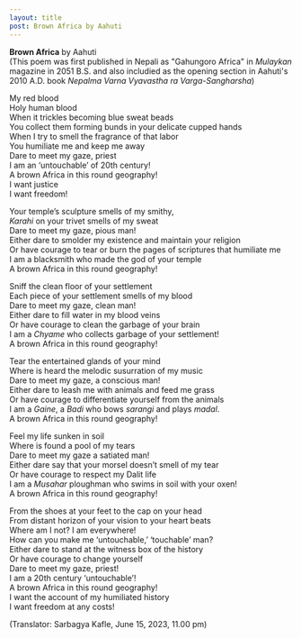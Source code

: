 ```yaml
---
layout: title
post: Brown Africa by Aahuti 
---
```


**Brown Africa** by Aahuti <br>
(This poem was first published in Nepali as "Gahungoro Africa" in _Mulaykan_ magazine in 2051 B.S. and also includied as the opening section in Aahuti's 2010 A.D. book _Nepalma Varna Vyavastha ra Varga-Sangharsha_)

My red blood <br>
Holy human blood <br>
When it trickles becoming blue sweat beads <br>
You collect them forming bunds in your delicate cupped hands <br>
When I try to smell the fragrance of that labor <br>
You humiliate me and keep me away <br>
Dare to meet my gaze, priest <br>
I am an ‘untouchable’ of 20th century! <br>
A brown Africa in this round geography! <br>
I want justice <br>
I want freedom!

Your temple’s sculpture smells of my smithy, <br>
_Karahi_ on your trivet smells of my sweat <br>
Dare to meet my gaze, pious man! <br>
Either dare to smolder my existence and maintain your religion <br>
Or have courage to tear or burn the pages of scriptures that humiliate me <br>
I am a blacksmith who made the god of your temple <br>
A brown Africa in this round geography!

Sniff the clean floor of your settlement <br>
Each piece of your settlement smells of my blood <br>
Dare to meet my gaze, clean man! <br>
Either dare to fill water in my blood veins <br>
Or have courage to clean the garbage of your brain <br>
I am a _Chyame_ who collects garbage of your settlement! <br>
A brown Africa in this round geography! 

Tear the entertained glands of your mind <br>
Where is heard the melodic susurration of my music <br>
Dare to meet my gaze, a conscious man! <br>
Either dare to leash me with animals and feed me grass <br>
Or have courage to differentiate yourself from the animals <br>
I am a _Gaine_, a _Badi_ who bows _sarangi_ and plays _madal_. <br>
A brown Africa in this round geography! 

Feel my life sunken in soil <br>
Where is found a pool of my tears <br>
Dare to meet my gaze a satiated man! <br>
Either dare say that your morsel doesn’t smell of my tear <br>
Or have courage to respect my Dalit life <br>
I am a _Musahar_ ploughman who swims in soil with your oxen! <br>
A brown Africa in this round geography!

From the shoes at your feet to the cap on your head <br>
From distant horizon of your vision to your heart beats <br>
Where am I not? I am everywhere! <br>
How can you make me ‘untouchable,’ ‘touchable’ man? <br>
Either dare to stand at the witness box  of the history <br>
Or have courage to change yourself <br>
Dare to meet my gaze, priest! <br>
I am a 20th century ‘untouchable’! <br>
A brown Africa in this round geography! <br>
I want the account of my humiliated history <br>
I want freedom at any costs! 

(Translator: Sarbagya Kafle, June 15, 2023, 11.00 pm)
